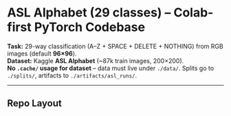 # ASL Alphabet (29 classes) – Colab-first PyTorch Codebase

**Task:** 29-way classification (A–Z + SPACE + DELETE + NOTHING) from RGB images (default **96×96**).  
**Dataset:** Kaggle **ASL Alphabet** (~87k train images, 200×200).  
**No `.cache/` usage for dataset** – data must live under `./data/`. Splits go to `./splits/`, artifacts to `./artifacts/asl_runs/`.

---

## Repo Layout
